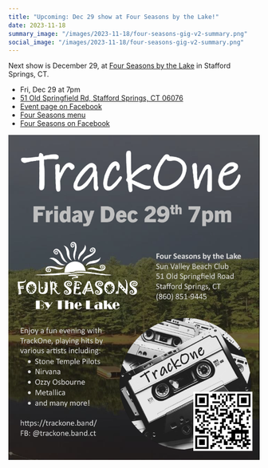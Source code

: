 ```yaml
---
title: "Upcoming: Dec 29 show at Four Seasons by the Lake!"
date: 2023-11-18
summary_image: "/images/2023-11-18/four-seasons-gig-v2-summary.png"
social_image: "/images/2023-11-18/four-seasons-gig-v2-summary.png"
---
```


Next show is December 29, at [Four Seasons by the Lake](https://fourseasonsstafford.com/) in Stafford Springs, CT.

* Fri, Dec 29 at 7pm
* [51 Old Springfield Rd, Stafford Springs, CT 06076](https://maps.app.goo.gl/86b4CE2xvcbzAX9q6)
* [Event page on Facebook](https://www.facebook.com/events/299544026350367)
* [Four Seasons menu](https://fourseasonsstafford.com/menus)
* [Four Seasons on Facebook](https://www.facebook.com/fourseasonsbythelake)


![](/images/2023-11-18/four-seasons-gig-v2.png)

